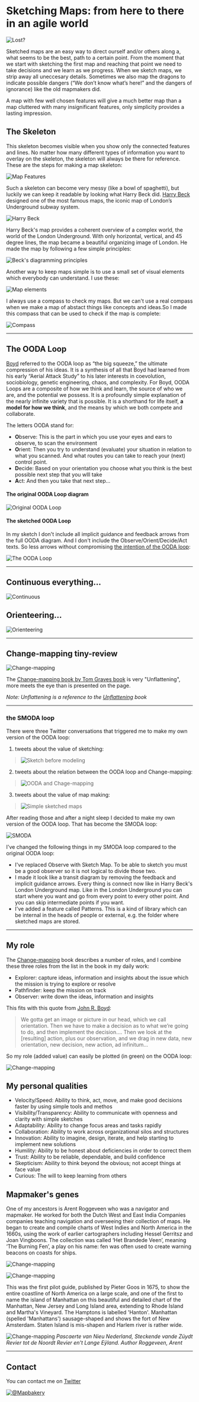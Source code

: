 # Sketching Maps: from here to there in an agile world

![Lost?](images/MapManiaLost.png)   

Sketched maps are an easy way to direct ourself and/or others along a, what seems to be the best, path to a certain point. From the moment that we start with sketching the first map and reaching that point we need to take decisions and we learn as we progress. When we sketch maps, we strip away all uneccesary details. Sometimes we also map the dragons to indicate possible dangers (“We don’t know what’s here!” and the dangers of ignorance) like the old mapmakers did.

A map with few well chosen features will give a much better map than a map cluttered with many insignificant features, only simplicity provides a lasting impression.

## The Skeleton
This skeleton becomes visible when you show only the connected features and lines. No matter how many different types of information you want to overlay on the skeleton, the skeleton will always be there for reference. 
These are the steps for making a map skeleton:
    
![Map Features](/images/MapFeatures.png)

Such a skeleton can become very messy (like a bowl of spaghetti), but luckily we can keep it readable by looking what Harry Beck did. <a href="https://en.wikipedia.org/wiki/Harry_Beck">Harry Beck</a> designed one of the most famous maps, the iconic map of London’s Underground subway system.
      
![Harry Beck](/images/beck_image.png)
      
Harry Beck's map provides a coherent overview of a complex world, the world of the London Underground. With only horizontal, vertical, and 45 degree lines, the map became a beautiful organizing image of London. He made the map by following a few simple principles:

![Beck's diagramming principles](/images/Beck.png)      

Another way to keep maps simple is to use a small set of visual elements which everybody can understand. I use these:

![Map elements](images/DiagrammingTheWorldSketchElements.png)    

I always use a compass to check my maps. But we can't use a real compass when we make a map of abstact things like concepts and ideas.So I made this compass that can be used to check if the map is complete:

![Compass](images/compass.png)  

---

## The OODA Loop

[Boyd](https://www.airuniversity.af.edu/Portals/10/AUPress/Books/B_0151_Boyd_Discourse_Winning_Losing.PDF) referred to the OODA loop as “the big squeeze,” the ultimate compression of his ideas. It is a synthesis of all that Boyd had learned from his early “Aerial Attack Study” to his later interests in coevolution, sociobiology, genetic engineering, chaos, and complexity. For Boyd, OODA Loops are a composite of how we think and learn, the source of who we are, and the potential we possess. It is a profoundly simple explanation of the nearly infinite variety that is possible. It is a shorthand for life itself, **a model for how we think**, and the means by which we both compete and collaborate.

The letters OODA stand for:
- **O**bserve: This is the part in which you use your eyes and ears to observe, to scan the environment 
- **O**rient: Then you try to understand (evaluate) your situation in relation to what you scanned. And what routes you can take to reach your (next) control point. 
- **D**ecide: Based on your orientation you choose what you think is the best possible next step that you wlll take 
- **A**ct: And then you take that next step…

#### The original OODA Loop diagram
![Original OODA Loop](https://upload.wikimedia.org/wikipedia/commons/3/3a/OODA.Boyd.svg)

#### The sketched OODA Loop
In my sketch I don't include all implicit guidance and feedback arrows from the full OODA diagram. And I don't include the Observe/Orient/Decide/Act texts. So less arrows without compromising [the intention of the OODA loop](https://www.artofmanliness.com/articles/ooda-loop/):

![The OODA Loop](images/OODAoriginal.png) 

---

## Continuous everything...


![Continuous](images/Diagram.png)


## Orienteering...


![Orienteering](images/Orienteering.png)

---

## Change-mapping tiny-review


![Change-mapping](images/change-mapping.jpg)

The [Change-mapping book by Tom Graves book](http://weblog.tetradian.com/2020/02/09/on-change-mapping-books-and-more/) is very "Unflattening", more meets the eye than is presented on the page.

*Note: Unflattening is a reference to the [Unflattening](https://hup.harvard.edu/catalog.php?isbn=9780674744431) book*

---

### the SMODA loop

There were three Twitter conversations that triggered me to make my own version of the OODA loop:

1. tweets about the value of sketching:
>![Sketch before modeling](images/UMLC4sketch.png)

2. tweets about the relation between the OODA loop and Change-mapping:
>![OODA and Chage-mapping](images/OODAchangemappingtweets.png)

3. tweets about the value of map making:
>![Simple sketched maps](images/simplemapstweets.png)

After reading those and after a night sleep I decided to make my own version of the OODA loop. That has become the SMODA loop:

![SMODA](images/SODA.png)

I've changed the following things in my SMODA loop compared to the original OODA loop:

* I've replaced Observe with Sketch Map. To be able to sketch you must be a good observer so it is not logical to divide those two. 
* I made it look like a transit diagram by removing the feedback and implicit guidance arrows. Every thing is connect now like in Harry Beck's London Underground map. Like in the London Underground you can start where you want and go from every point to every other point. And you can skip intermediate points if you want.
* I've added a feature called Patterns. This is a kind of library which can be internal in the heads of people or external, e.g. the folder where sketched maps are stored.

---

## My role

The [Change-mapping](https://github.com/mapbakery/mapbakery.github.io/blob/master/README.md#change-mapping-tiny-review) book describes a number of roles, and I combine these three roles from the list in the book in my daily work:
- Explorer: capture ideas, information and insights about the issue which the mission is trying to explore or resolve
- Pathfinder: keep the mission on track
- Observer: write down the ideas, information and insights

This fits with this quote from [John R. Boyd](https://github.com/mapbakery/mapbakery.github.io/blob/master/README.md#the-ooda-loop):

>We gotta get an image or picture in our head, which we call orientation. 
>Then we have to make a decision as to what we’re going to do, and then implement the decision….
>Then we look at the [resulting] action, plus our observation, 
>and we drag in new data, new orientation, new decision, new action, ad infinitum…

So my role (added value) can easily be plotted (in green) on the OODA loop:

![Change-mapping](images/OODAconsultingservices.png)

## My personal qualities
- Velocity/Speed:  Ability to think, act, move, and make good decisions faster by using simple tools and methos
- Visibility/Transparency:  Ability to communicate with openness and clarity with simple sketches 
- Adaptability:  Ability to change focus areas and tasks rapidly
- Collaboration:  Ability to work across organizational silos and structures
- Innovation:  Ability to imagine, design, iterate, and help starting to implement new solutions
- Humility:  Ability to be honest about deficiencies in order to correct them
- Trust:  Ability to be reliable, dependable, and build confidence
- Skepticism:  Ability to think beyond the obvious; not accept things at face value
- Curious: The will to keep learning from others

## Mapmaker's genes
One of my ancestors is Arent Roggeveen who was a navigator and mapmaker. He worked for both the Dutch West and East India Companies companies teaching navigation and overseeing their collection of maps. He began to create and compile charts of West Indies and North America in the 1660s, using the work of earlier cartographers including Hessel Gerritsz and Joan Vingboons. The collection was called ‘Het Brandede Veen’, meaning ‘The Burning Fen’, a play on his name: fen was often used to create warning beacons on coasts for ships.

![Change-mapping](images/roggeveen.jpg)

![Change-mapping](images/burningfen1675.png)

This was the first pilot guide, published by Pieter Goos in 1675, to show the entire coastline of North America on a large scale, and one of the first to name the island of Manhattan on this beautiful and detailed chart of the Manhattan, New Jersey and Long Island area, extending to Rhode Island and Martha's Vineyard. The Hamptons is labelled 'Hanton'. Manhattan (spelled 'Manhattans') sausage-shaped and shows the fort of New Amsterdam. Staten Island is mis-shapen and Harlem river is rather wide.


![Change-mapping](images/Manhattan.jpg)
*Pascaerte van Nieu Nederland, Steckende vande Züydt Revier tot de Noordt Revier en't Lange Eÿland.
Author Roggeveen, Arent*

---

## Contact
You can contact me on [Twitter](https://twitter.com/mapbakery)

[![@Mapbakery](images/twitterprofile.png)](https://twitter.com/mapbakery)
